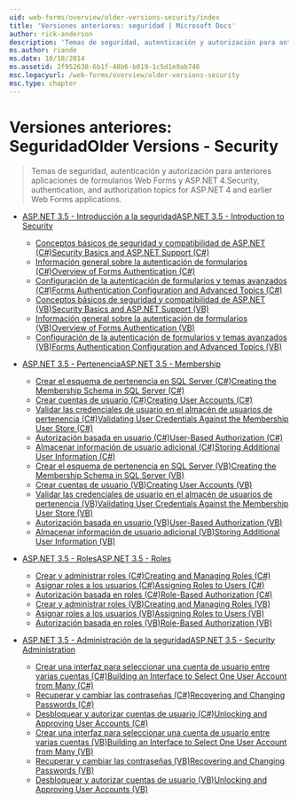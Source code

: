 ```yaml
---
uid: web-forms/overview/older-versions-security/index
title: 'Versiones anteriores: seguridad | Microsoft Docs'
author: rick-anderson
description: 'Temas de seguridad, autenticación y autorización para anteriores aplicaciones de formularios Web Forms y ASP.NET 4.'
ms.author: riande
ms.date: 10/18/2014
ms.assetid: 2f952638-6b1f-48b6-b019-1c5d1e9ab746
msc.legacyurl: /web-forms/overview/older-versions-security
msc.type: chapter
---
```

<a name="older-versions---security"></a><span data-ttu-id="516e1-103">Versiones anteriores: Seguridad</span><span class="sxs-lookup"><span data-stu-id="516e1-103">Older Versions - Security</span></span>
====================
> <span data-ttu-id="516e1-104">Temas de seguridad, autenticación y autorización para anteriores aplicaciones de formularios Web Forms y ASP.NET 4.</span><span class="sxs-lookup"><span data-stu-id="516e1-104">Security, authentication, and authorization topics for ASP.NET 4 and earlier Web Forms applications.</span></span>


- [<span data-ttu-id="516e1-105">ASP.NET 3.5 - Introducción a la seguridad</span><span class="sxs-lookup"><span data-stu-id="516e1-105">ASP.NET 3.5 - Introduction to Security</span></span>](introduction/index.md)

    - [<span data-ttu-id="516e1-106">Conceptos básicos de seguridad y compatibilidad de ASP.NET (C#)</span><span class="sxs-lookup"><span data-stu-id="516e1-106">Security Basics and ASP.NET Support (C#)</span></span>](introduction/security-basics-and-asp-net-support-cs.md)
    - [<span data-ttu-id="516e1-107">Información general sobre la autenticación de formularios (C#)</span><span class="sxs-lookup"><span data-stu-id="516e1-107">Overview of Forms Authentication (C#)</span></span>](introduction/an-overview-of-forms-authentication-cs.md)
    - [<span data-ttu-id="516e1-108">Configuración de la autenticación de formularios y temas avanzados (C#)</span><span class="sxs-lookup"><span data-stu-id="516e1-108">Forms Authentication Configuration and Advanced Topics (C#)</span></span>](introduction/forms-authentication-configuration-and-advanced-topics-cs.md)
    - [<span data-ttu-id="516e1-109">Conceptos básicos de seguridad y compatibilidad de ASP.NET (VB)</span><span class="sxs-lookup"><span data-stu-id="516e1-109">Security Basics and ASP.NET Support (VB)</span></span>](introduction/security-basics-and-asp-net-support-vb.md)
    - [<span data-ttu-id="516e1-110">Información general sobre la autenticación de formularios (VB)</span><span class="sxs-lookup"><span data-stu-id="516e1-110">Overview of Forms Authentication (VB)</span></span>](introduction/an-overview-of-forms-authentication-vb.md)
    - [<span data-ttu-id="516e1-111">Configuración de la autenticación de formularios y temas avanzados (VB)</span><span class="sxs-lookup"><span data-stu-id="516e1-111">Forms Authentication Configuration and Advanced Topics (VB)</span></span>](introduction/forms-authentication-configuration-and-advanced-topics-vb.md)
- [<span data-ttu-id="516e1-112">ASP.NET 3.5 - Pertenencia</span><span class="sxs-lookup"><span data-stu-id="516e1-112">ASP.NET 3.5 - Membership</span></span>](membership/index.md)

    - [<span data-ttu-id="516e1-113">Crear el esquema de pertenencia en SQL Server (C#)</span><span class="sxs-lookup"><span data-stu-id="516e1-113">Creating the Membership Schema in SQL Server (C#)</span></span>](membership/creating-the-membership-schema-in-sql-server-cs.md)
    - [<span data-ttu-id="516e1-114">Crear cuentas de usuario (C#)</span><span class="sxs-lookup"><span data-stu-id="516e1-114">Creating User Accounts (C#)</span></span>](membership/creating-user-accounts-cs.md)
    - [<span data-ttu-id="516e1-115">Validar las credenciales de usuario en el almacén de usuarios de pertenencia (C#)</span><span class="sxs-lookup"><span data-stu-id="516e1-115">Validating User Credentials Against the Membership User Store (C#)</span></span>](membership/validating-user-credentials-against-the-membership-user-store-cs.md)
    - [<span data-ttu-id="516e1-116">Autorización basada en usuario (C#)</span><span class="sxs-lookup"><span data-stu-id="516e1-116">User-Based Authorization (C#)</span></span>](membership/user-based-authorization-cs.md)
    - [<span data-ttu-id="516e1-117">Almacenar información de usuario adicional (C#)</span><span class="sxs-lookup"><span data-stu-id="516e1-117">Storing Additional User Information (C#)</span></span>](membership/storing-additional-user-information-cs.md)
    - [<span data-ttu-id="516e1-118">Crear el esquema de pertenencia en SQL Server (VB)</span><span class="sxs-lookup"><span data-stu-id="516e1-118">Creating the Membership Schema in SQL Server (VB)</span></span>](membership/creating-the-membership-schema-in-sql-server-vb.md)
    - [<span data-ttu-id="516e1-119">Crear cuentas de usuario (VB)</span><span class="sxs-lookup"><span data-stu-id="516e1-119">Creating User Accounts (VB)</span></span>](membership/creating-user-accounts-vb.md)
    - [<span data-ttu-id="516e1-120">Validar las credenciales de usuario en el almacén de usuarios de pertenencia (VB)</span><span class="sxs-lookup"><span data-stu-id="516e1-120">Validating User Credentials Against the Membership User Store (VB)</span></span>](membership/validating-user-credentials-against-the-membership-user-store-vb.md)
    - [<span data-ttu-id="516e1-121">Autorización basada en usuario (VB)</span><span class="sxs-lookup"><span data-stu-id="516e1-121">User-Based Authorization (VB)</span></span>](membership/user-based-authorization-vb.md)
    - [<span data-ttu-id="516e1-122">Almacenar información de usuario adicional (VB)</span><span class="sxs-lookup"><span data-stu-id="516e1-122">Storing Additional User Information (VB)</span></span>](membership/storing-additional-user-information-vb.md)
- [<span data-ttu-id="516e1-123">ASP.NET 3.5 - Roles</span><span class="sxs-lookup"><span data-stu-id="516e1-123">ASP.NET 3.5 - Roles</span></span>](roles/index.md)

    - [<span data-ttu-id="516e1-124">Crear y administrar roles (C#)</span><span class="sxs-lookup"><span data-stu-id="516e1-124">Creating and Managing Roles (C#)</span></span>](roles/creating-and-managing-roles-cs.md)
    - [<span data-ttu-id="516e1-125">Asignar roles a los usuarios (C#)</span><span class="sxs-lookup"><span data-stu-id="516e1-125">Assigning Roles to Users (C#)</span></span>](roles/assigning-roles-to-users-cs.md)
    - [<span data-ttu-id="516e1-126">Autorización basada en roles (C#)</span><span class="sxs-lookup"><span data-stu-id="516e1-126">Role-Based Authorization (C#)</span></span>](roles/role-based-authorization-cs.md)
    - [<span data-ttu-id="516e1-127">Crear y administrar roles (VB)</span><span class="sxs-lookup"><span data-stu-id="516e1-127">Creating and Managing Roles (VB)</span></span>](roles/creating-and-managing-roles-vb.md)
    - [<span data-ttu-id="516e1-128">Asignar roles a los usuarios (VB)</span><span class="sxs-lookup"><span data-stu-id="516e1-128">Assigning Roles to Users (VB)</span></span>](roles/assigning-roles-to-users-vb.md)
    - [<span data-ttu-id="516e1-129">Autorización basada en roles (VB)</span><span class="sxs-lookup"><span data-stu-id="516e1-129">Role-Based Authorization (VB)</span></span>](roles/role-based-authorization-vb.md)
- [<span data-ttu-id="516e1-130">ASP.NET 3.5 - Administración de la seguridad</span><span class="sxs-lookup"><span data-stu-id="516e1-130">ASP.NET 3.5 - Security Administration</span></span>](admin/index.md)

    - [<span data-ttu-id="516e1-131">Crear una interfaz para seleccionar una cuenta de usuario entre varias cuentas (C#)</span><span class="sxs-lookup"><span data-stu-id="516e1-131">Building an Interface to Select One User Account from Many (C#)</span></span>](admin/building-an-interface-to-select-one-user-account-from-many-cs.md)
    - [<span data-ttu-id="516e1-132">Recuperar y cambiar las contraseñas (C#)</span><span class="sxs-lookup"><span data-stu-id="516e1-132">Recovering and Changing Passwords (C#)</span></span>](admin/recovering-and-changing-passwords-cs.md)
    - [<span data-ttu-id="516e1-133">Desbloquear y autorizar cuentas de usuario (C#)</span><span class="sxs-lookup"><span data-stu-id="516e1-133">Unlocking and Approving User Accounts (C#)</span></span>](admin/unlocking-and-approving-user-accounts-cs.md)
    - [<span data-ttu-id="516e1-134">Crear una interfaz para seleccionar una cuenta de usuario entre varias cuentas (VB)</span><span class="sxs-lookup"><span data-stu-id="516e1-134">Building an Interface to Select One User Account from Many (VB)</span></span>](admin/building-an-interface-to-select-one-user-account-from-many-vb.md)
    - [<span data-ttu-id="516e1-135">Recuperar y cambiar las contraseñas (VB)</span><span class="sxs-lookup"><span data-stu-id="516e1-135">Recovering and Changing Passwords (VB)</span></span>](admin/recovering-and-changing-passwords-vb.md)
    - [<span data-ttu-id="516e1-136">Desbloquear y autorizar cuentas de usuario (VB)</span><span class="sxs-lookup"><span data-stu-id="516e1-136">Unlocking and Approving User Accounts (VB)</span></span>](admin/unlocking-and-approving-user-accounts-vb.md)
